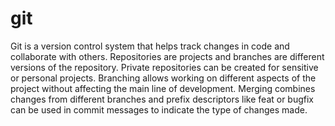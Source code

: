 # git 

Git is a version control system that helps track changes in code and collaborate with others. Repositories are projects and branches are different versions of the repository. Private repositories can be created for sensitive or personal projects. Branching allows working on different aspects of the project without affecting the main line of development. Merging combines changes from different branches and prefix descriptors like feat or bugfix can be used in commit messages to indicate the type of changes made.

